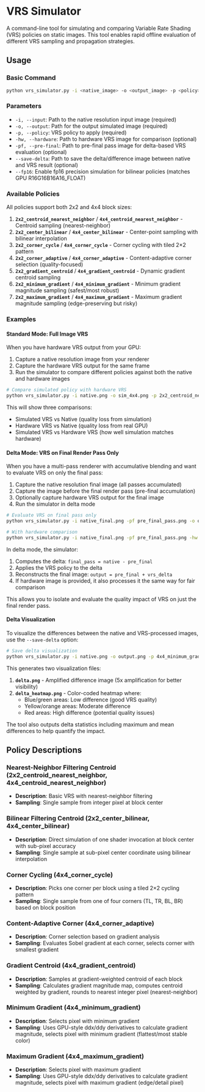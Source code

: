 # VRS Simulator

A command-line tool for simulating and comparing Variable Rate Shading (VRS) policies on static images. This tool enables rapid offline evaluation of different VRS sampling and propagation strategies.

## Usage

### Basic Command

```bash
python vrs_simulator.py -i <native_image> -o <output_image> -p <policy> [-hw <hardware_vrs_image>] [-pf <pre_final_pass_image>]
```

### Parameters

- `-i, --input`: Path to the native resolution input image (required)
- `-o, --output`: Path for the output simulated image (required)
- `-p, --policy`: VRS policy to apply (required)
- `-hw, --hardware`: Path to hardware VRS image for comparison (optional)
- `-pf, --pre-final`: Path to pre-final pass image for delta-based VRS evaluation (optional)
- `--save-delta`: Path to save the delta/difference image between native and VRS result (optional)
- `--fp16`: Enable fp16 precision simulation for bilinear policies (matches GPU R16G16B16A16_FLOAT)

### Available Policies

All policies support both 2x2 and 4x4 block sizes:

1. **`2x2_centroid_nearest_neighbor`** / **`4x4_centroid_nearest_neighbor`** - Centroid sampling (nearest-neighbor)
2. **`2x2_center_bilinear`** / **`4x4_center_bilinear`** - Center-point sampling with bilinear interpolation
3. **`2x2_corner_cycle`** / **`4x4_corner_cycle`** - Corner cycling with tiled 2×2 pattern
4. **`2x2_corner_adaptive`** / **`4x4_corner_adaptive`** - Content-adaptive corner selection (quality-focused)
5. **`2x2_gradient_centroid`** / **`4x4_gradient_centroid`** - Dynamic gradient centroid sampling
6. **`2x2_minimum_gradient`** / **`4x4_minimum_gradient`** - Minimum gradient magnitude sampling (safest/most robust)
7. **`2x2_maximum_gradient`** / **`4x4_maximum_gradient`** - Maximum gradient magnitude sampling (edge-preserving but risky)

### Examples

#### Standard Mode: Full Image VRS

When you have hardware VRS output from your GPU:

1. Capture a native resolution image from your renderer
2. Capture the hardware VRS output for the same frame
3. Run the simulator to compare different policies against both the native and hardware images

```bash
# Compare simulated policy with hardware VRS
python vrs_simulator.py -i native.png -o sim_4x4.png -p 2x2_centroid_nearest_neighbor -hw hardware_vrs.png
```

This will show three comparisons:
- Simulated VRS vs Native (quality loss from simulation)
- Hardware VRS vs Native (quality loss from real GPU)
- Simulated VRS vs Hardware VRS (how well simulation matches hardware)

#### Delta Mode: VRS on Final Render Pass Only

When you have a multi-pass renderer with accumulative blending and want to evaluate VRS on only the final pass:

1. Capture the native resolution final image (all passes accumulated)
2. Capture the image before the final render pass (pre-final accumulation)
3. Optionally capture hardware VRS output for the final image
4. Run the simulator in delta mode

```bash
# Evaluate VRS on final pass only
python vrs_simulator.py -i native_final.png -pf pre_final_pass.png -o output.png -p 4x4_minimum_gradient

# With hardware comparison
python vrs_simulator.py -i native_final.png -pf pre_final_pass.png -hw hardware_vrs_final.png -o output.png -p 4x4_minimum_gradient
```

In delta mode, the simulator:
1. Computes the delta: `final_pass = native - pre_final`
2. Applies the VRS policy to the delta
3. Reconstructs the final image: `output = pre_final + vrs_delta`
4. If hardware image is provided, it also processes it the same way for fair comparison

This allows you to isolate and evaluate the quality impact of VRS on just the final render pass.

#### Delta Visualization

To visualize the differences between the native and VRS-processed images, use the `--save-delta` option:

```bash
# Save delta visualization
python vrs_simulator.py -i native.png -o output.png -p 4x4_minimum_gradient --save-delta delta.png
```

This generates two visualization files:
1. **`delta.png`** - Amplified difference image (5x amplification for better visibility)
2. **`delta_heatmap.png`** - Color-coded heatmap where:
   - Blue/green areas: Low difference (good VRS quality)
   - Yellow/orange areas: Moderate difference
   - Red areas: High difference (potential quality issues)

The tool also outputs delta statistics including maximum and mean differences to help quantify the impact.

## Policy Descriptions

### Nearest-Neighbor Filtering Centroid (2x2_centroid_nearest_neighbor, 4x4_centroid_nearest_neighbor)
- **Description**: Basic VRS with nearest-neighbor filtering
- **Sampling**: Single sample from integer pixel at block center

### Bilinear Filtering Centroid (2x2_center_bilinear, 4x4_center_bilinear)
- **Description**: Direct simulation of one shader invocation at block center with sub-pixel accuracy
- **Sampling**: Single sample at sub-pixel center coordinate using bilinear interpolation

### Corner Cycling (4x4_corner_cycle)
- **Description**: Picks one corner per block using a tiled 2×2 cycling pattern
- **Sampling**: Single sample from one of four corners (TL, TR, BL, BR) based on block position

### Content-Adaptive Corner (4x4_corner_adaptive)
- **Description**: Corner selection based on gradient analysis
- **Sampling**: Evaluates Sobel gradient at each corner, selects corner with smallest gradient

### Gradient Centroid (4x4_gradient_centroid)
- **Description**: Samples at gradient-weighted centroid of each block
- **Sampling**: Calculates gradient magnitude map, computes centroid weighted by gradient, rounds to nearest integer pixel (nearest-neighbor)

### Minimum Gradient (4x4_minimum_gradient)
- **Description**: Selects pixel with minimum gradient
- **Sampling**: Uses GPU-style ddx/ddy derivatives to calculate gradient magnitude, selects pixel with minimum gradient (flattest/most stable color)

### Maximum Gradient (4x4_maximum_gradient)
- **Description**: Selects pixel with maximum gradient
- **Sampling**: Uses GPU-style ddx/ddy derivatives to calculate gradient magnitude, selects pixel with maximum gradient (edge/detail pixel)
